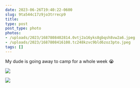 ```yaml
---
date: 2023-06-26T19:40:22-0600
slug: 9ta544c17z9jo3trrecp9
title: 
type: post
post_type: photo
photos:
- /uploads/2023/1687808402814.0vtj2a16yks8gbqsh8vw2a6.jpeg
- /uploads/2023/1687808416108.tc248kzvc9bld6zoz3pto.jpeg
tags: []
---
```

My dude is going away to camp for a whole week 😭


![](/uploads/2023/1687808402814.0vtj2a16yks8gbqsh8vw2a6.jpeg)


![](/uploads/2023/1687808416108.tc248kzvc9bld6zoz3pto.jpeg)


